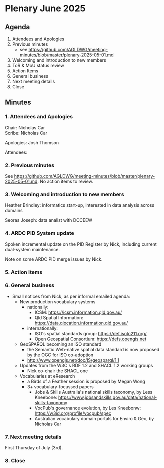 # Plenary June 2025

## Agenda

1. Attendees and Apologies
2. Previous minutes
   * see https://github.com/AGLDWG/meeting-minutes/blob/master/plenary-2025-05-01.md
3. Welcoming and introduction to new members
4. ToR & MoU status review
5. Action Items
6. General business
7. Next meeting details
8. Close

## Minutes

### 1. Attendees and Apologies

Chair: Nicholas Car  
Scribe: Nicholas Car  

Apologies: Josh Thomson

Attendees: 

### 2. Previous minutes

See https://github.com/AGLDWG/meeting-minutes/blob/master/plenary-2025-05-01.md. No action items to review.
     
### 3. Welcoming and introduction to new members

Heather Brindley: informatics start-up, interested in data analysis across domains

Seoras Joseph: data analist with DCCEEW  

### 4. ARDC PID System update

Spoken incremental update on the PID Register by Nick, including current dual-system maintenance.

Note on some ARDC PID merge issues by Nick.

### 5. Action Items

### 6. General business

* Small notices from Nick, as per informal emailed agenda:
    * New production vocabulary systems
        * nationally:
            * ICSM: https://icsm.information.qld.gov.au/
            * Qld Spatial Information: https://data.qlocation.information.qld.gov.au/
        * internationally:
            * ISO's spatial standards group: https://def.isotc211.org/
            * Open Geospatial Consortium: https://defs.opengis.net
    * GeoSPARQL becoming an ISO standard
        * the Semantic Web-native spatial data standard is now proposed by the OGC for ISO co-adoption
        * http://www.opengis.net/doc/IS/geosparql/1.1
    * Updates from the W3C's RDF 1.2 and SHACL 1.2 working groups
        * Nick co-chair the SHACL one
    * Vocabularies at eResearch
        * a Birds of a Feather session is proposed by Megan Wong
        * 3+ vocabulary-focussed papers
            * Jobs & Skills Australia's national skills taxonomy, by Less Kneebone: https://www.jobsandskills.gov.au/data/national-skills-taxonomy
            * VocPub's governance evolution, by Les Kneebonw: https://w3id.org/profile/vocpub/spec
            * Australian vocabulary domain portals for Enviro & Geo, by Nicholas Car

### 7. Next meeting details

First Thursday of July (3rd). 

### 8. Close
